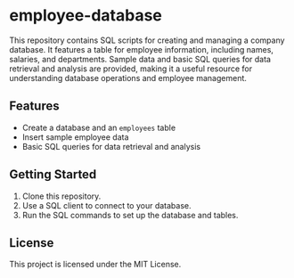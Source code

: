 # employee-database
This repository contains SQL scripts for creating and managing a company database. It features a table for employee information, including names, salaries, and departments. Sample data and basic SQL queries for data retrieval and analysis are provided, making it a useful resource for understanding database operations and employee management.

## Features
- Create a database and an `employees` table
- Insert sample employee data
- Basic SQL queries for data retrieval and analysis

## Getting Started

1. Clone this repository.
2. Use a SQL client to connect to your database.
3. Run the SQL commands to set up the database and tables.

## License

This project is licensed under the MIT License.

